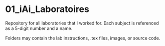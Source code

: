 # 01_iAi_Laboratoires

Repository for all laboratories that I worked for. 
Each subject is referenced as a 5-digit number and a name.

Folders may contain the lab instructions, .tex files, images, or source code.
